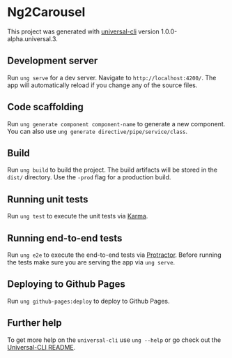 # Ng2Carousel

This project was generated with [universal-cli](https://github.com/devCrossNet/universal-cli) version 1.0.0-alpha.universal.3.

## Development server
Run `ung serve` for a dev server. Navigate to `http://localhost:4200/`. The app will automatically reload if you change any of the source files.

## Code scaffolding

Run `ung generate component component-name` to generate a new component. You can also use `ung generate directive/pipe/service/class`.

## Build

Run `ung build` to build the project. The build artifacts will be stored in the `dist/` directory. Use the `-prod` flag for a production build.

## Running unit tests

Run `ung test` to execute the unit tests via [Karma](https://karma-runner.github.io).

## Running end-to-end tests

Run `ung e2e` to execute the end-to-end tests via [Protractor](http://www.protractortest.org/).
Before running the tests make sure you are serving the app via `ung serve`.

## Deploying to Github Pages

Run `ung github-pages:deploy` to deploy to Github Pages.

## Further help

To get more help on the `universal-cli` use `ung --help` or go check out the [Universal-CLI README](https://github.com/devCrossNet/universal-cli/blob/master/README.md).
